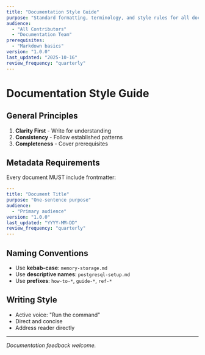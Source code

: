 ```yaml
---
title: "Documentation Style Guide"
purpose: "Standard formatting, terminology, and style rules for all documentation"
audience:
  - "All Contributors"
  - "Documentation Team"
prerequisites:
  - "Markdown basics"
version: "1.0.0"
last_updated: "2025-10-16"
review_frequency: "quarterly"
---
```


# Documentation Style Guide

## General Principles

1. **Clarity First** - Write for understanding
2. **Consistency** - Follow established patterns
3. **Completeness** - Cover prerequisites

## Metadata Requirements

Every document MUST include frontmatter:

```yaml
---
title: "Document Title"
purpose: "One-sentence purpose"
audience:
  - "Primary audience"
version: "1.0.0"
last_updated: "YYYY-MM-DD"
review_frequency: "quarterly"
---
```

## Naming Conventions

- Use **kebab-case**: `memory-storage.md`
- Use **descriptive names**: `postgresql-setup.md`
- Use **prefixes**: `how-to-*`, `guide-*`, `ref-*`

## Writing Style

- Active voice: "Run the command"
- Direct and concise
- Address reader directly

---

*Documentation feedback welcome.*
